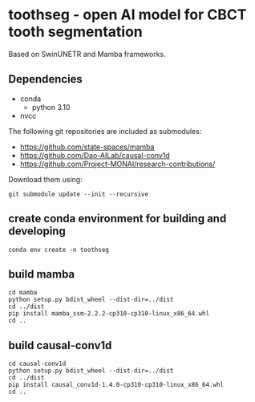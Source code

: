 # toothseg - open AI model for CBCT tooth segmentation

Based on SwinUNETR and Mamba frameworks.

## Dependencies

- conda
  - python 3.10
- nvcc

The following git repositories are included as submodules:
- https://github.com/state-spaces/mamba
- https://github.com/Dao-AILab/causal-conv1d
- https://github.com/Project-MONAI/research-contributions/

Download them using:
```
git submodule update --init --recursive
```

## create conda environment for building and developing

```console
conda env create -n toothseg
```

## build mamba

```console
cd mamba
python setup.py bdist_wheel --dist-dir=../dist
cd ../dist
pip install mamba_ssm-2.2.2-cp310-cp310-linux_x86_64.whl
cd ..
```

## build causal-conv1d 

```console
cd causal-conv1d
python setup.py bdist_wheel --dist-dir=../dist
cd ../dist
pip install causal_conv1d-1.4.0-cp310-cp310-linux_x86_64.whl
cd ..
```
